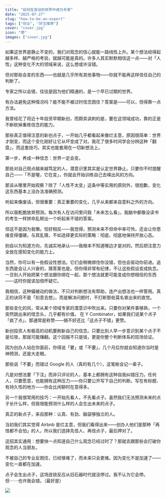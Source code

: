 ```yaml
---
title: "如何在变动的世界中成为专家"
date: "2025-07-27"
slug: "how-to-be-an-expert"
tags: ["创业", "好文推荐"]
cover: "cover.jpg"
icon: "😎"
images: ["cover.jpg"]
---
```

如果这世界是静止不变的，我们对观念的信心就能一路线性上升。某个想法经得起越多样、越严格的考验，就越可能是真的。许多人其实默默相信这一点——对「人性」这种变化不大的领域来说，这么想或许没错。



但对那些会变的东西——也就是几乎所有其他事物——你就不能再这样信任自己的判断了。



专家之所以会错，往往是因为他们精通的，是一个早已过期的世界。



有办法避免这种情况吗？能不能不被过时信念困住？答案是——可以，但得靠一点方法。



我曾经花了将近十年投资早期新创，而颇具讽刺的是，要在这领域成功，靠的正是不断砍掉重练信念的能力。



那些真正值得注意的新创点子，一开始几乎都看起来像烂主意，原因很简单：世界才刚变，而这个变化刚好让它从坏变成了对。我花了很多时间学会分辨这种「翻盘」，而这套技巧，其实也能套用在一切新想法上。



第一步，养成一种信念：世界一定会变。



那些对自己观点越来越笃定的人，潜意识里其实是认定世界静止。只要你不时提醒自己——「不是喔，它在变」，你就会开始训练自己去嗅出风的方向。



那该从哪里开始观察？除了「人性不太变」这条中等实用的原则外，很抱歉，变化这东西基本上没办法准确预测。



听起来像废话，但很重要：真正重要的变化，几乎从来都来自意料之外的方向。



所以我乾脆放弃预测。每次有人在访问里问我「未来怎么看」，我脑中都像没读书的考生一样拼命乱掰出一个听起来不错的答案。



但这不是因为我懒。恰好相反——我觉得，预测未来不但命中率可怜，还会让你思维变得僵硬。与其乱猜，不如选择更实际的策略：彻底、彻底地保持开放心态。



别自以为知道方向，先诚实地承认——我根本不知道哪边才是对的。然后把注意力全放在感知变化的能力上。



当然，你可以有一些假设性想法。它们会稍微绑住你没错，但也会驱动你前进。追东西是会让人兴奋的，猜答案也是。但你得非常有纪律，不让这些假设变成执念。
一旦别人开始把某个想法跟你绑在一起，那个想法就更可能变成你想相信的东西——这时你就该加倍怀疑它。



我相信，这种偏被动的做法，不只对判断想法有帮助，连产出想法也一样管用。真正的诀窍不是「刻意去想」，而是解决问题时，不打断那些莫名冒出来的直觉。



那些变化的风，常从某个领域专家的潜意识中吹出来。只要你对某件事够熟，一个突然跳出来的怪念头，几乎都有价值。
在 Y Combinator，如果我们说某个点子「疯了点」，那通常是称赞——搞不好还比「这点子不错」更赞。



新创投资人有极高的动机要刷新自己的信念。只要比别人早一步意识到某个点子不是垃圾，那就可能赚翻。这个回报不只是钱，更是你整个判断体系的现场验证。



因为创办人站在你面前，你得说「要」或「不要」，几个月后你就会知道你当时是神预测，还是大走眼。



那些说「不要」而错过 Google 的人（真的有几个），这笔帐会记一辈子。



凡是对想法要「下注」而非只评论的人，基本上都拥有这种自我纠错压力。任何人，只要愿意，也能拥有这种压力——你只要公开写下自己的判断。写在有标题、有持久性的地方——你会比闲聊时在意得多。



另一个我很常用的技巧：一开始先看人，不先看点子。虽然我们无法预测未来的点子长什么样，但我很能预测什么样的人会生出未来的点子。



真正的新点子，来自那种：认真、有劲、脑袋够独立的人。



当初我们其实觉得 Airbnb 是烂主意，但我们看得出来——创办人他们是那种「再怪都不会怕」的人，所以我们选择先信人、再信点子，最后押对了。



这招其实通用：想要快一点知道自己什么观念已经过时了？那就去跟那些会打破你观念的人当朋友。



不被自己的专业反困住，已经够难了，而未来只会更难。因为变化不是加速了——变化一直都在加速。



点子会生出点子，这场连锁反应从旧石器时代就没停过。我不认为它会停。
但⋯⋯也许我会错。（最好是）




![](https://prod-files-secure.s3.us-west-2.amazonaws.com/112d0858-5090-4d34-a606-b75eb8d65fd2/46476355-9cf3-4e99-9b7a-3531bc426380/1000202064.png?X-Amz-Algorithm=AWS4-HMAC-SHA256&X-Amz-Content-Sha256=UNSIGNED-PAYLOAD&X-Amz-Credential=ASIAZI2LB466VEAXIM7F%2F20250909%2Fus-west-2%2Fs3%2Faws4_request&X-Amz-Date=20250909T211152Z&X-Amz-Expires=3600&X-Amz-Security-Token=IQoJb3JpZ2luX2VjEHUaCXVzLXdlc3QtMiJIMEYCIQDZJGjnPxZgVGSNwtcO077ojzO8B1UumQ5jLX79lWknCAIhAKd4dGIMZJq1Edll%2BnQIcpNLRBD%2BxiJpR%2FEA8Ky%2F4O1DKogECN7%2F%2F%2F%2F%2F%2F%2F%2F%2F%2FwEQABoMNjM3NDIzMTgzODA1Igys6%2FzVecjB5PxjHBQq3AO5ganLOd8vlqRl5ko0lK1%2Bl6jNQXAUF177DdKdNBtnv6PXbcxyCQW267JKPDqeblMtRvociVrvHhOUY%2FqxeA1BZ3ZhYn6RMu5MK91FsSkZCKATaOzNBQxSeHn2PubR4jSXE8RkQbTUXjLIp1mDCaVlGPQyB0m0%2F9kvcdbIt5JrloeYG2rN9RoedzB5zuVQf7mdrZU8%2F3GOnqdlQBMIa%2FYK5XfT1Pyi3fYpr8mDwomp72apMkmaECZSIZ8x8YjHk7tB7Lh8%2BCGwhW4kELriDvOHNDdWrAhsKP5FMU4Ar7ssqNe0V%2ByWHuI9LcjSw7xvwxrdmv3Hbr5DMzHQFPBGA9Xk5rqH2vxxwa%2B2mIS5%2BTN%2BNmn%2Bi%2BxBnoE67sTVoauJV3tkrqb737gIRdh4AqKGYXgfIPXmn9rz7Zx0XB7kJJSzmwHISoGgwUL0pbNzJBrJLojmXv8LcFosxlQ5no1gZ%2BtnZlI0O72DP%2BUeb3JB8WN3WeKljlnT%2F9ldH10PHJcj9CqTCMunaD5GFnxFD1IM50AKDTlMmoyN%2FbYqQOZ7OxSyyKL5h9C63b3rdRyT6S9MPnjHhBcx8CY2zG5kpv0hBYAf2qrmXbPvIrQwNurmrUQSWDIiAZs6p8fwgSQd7TD8nILGBjqkAUC3YQH2nAVGtVdBWXWpOwlCZmNs%2FwT%2FDdcHPTW0ZLt%2FpC49qkQ7MTvtlTDdiNl1HIkKvalQ2v9ojt0fIsdE8YMaObBOkgDWIF3cofZqJ4K2cvuwUqiKx%2Fa8d%2FPzKLREYGoTpfPU0aRFJ8knCDgzemz%2Fp7GrqCjB7qxBJ6sUlpxacuOdYW1GEo6lRst%2Fk6OJebDHFCrs0lgqQEZRXhwfeomUv7P2&X-Amz-Signature=686f3a26e04ab82a6e2c28b2fc0dbbe3a7576ad4e5e416f418ca9cf55cbe5d3f&X-Amz-SignedHeaders=host&x-amz-checksum-mode=ENABLED&x-id=GetObject)

